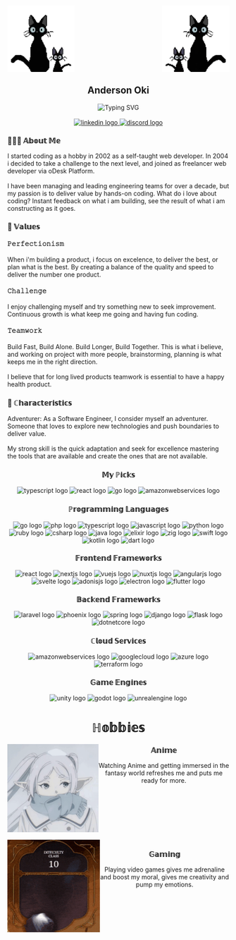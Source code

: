 <img align="left" height="150" src="assets/images/header-left.webp"  />

<img align="right" height="150" src="assets/images/header-right.webp"  />

<br clear="both">

<div align="center">
    <h2 align="center">Anderson Oki</h2>
    <img src="https://readme-typing-svg.demolab.com?font=Fira+Code&pause=1000&center=true&vCenter=true&random=true&lines=Software+Engineer;Gamer;Cat+Lover;Bug+Creator;Anime+Maniac" alt="Typing SVG" />
</div>



<br clear="both">

<div align="center">
  <a href="https://www.linkedin.com/in/anderson-oki/" target="_blank">
    <img src="https://img.shields.io/static/v1?message=LinkedIn&logo=linkedin&label=&color=0077B5&logoColor=white&labelColor=&style=for-the-badge" height="25" alt="linkedin logo"  />
  </a>
  <a href="https://discord.com/users/1107007401300860980" target="_blank">
    <img src="https://img.shields.io/static/v1?message=Discord&logo=discord&label=&color=7289DA&logoColor=white&labelColor=&style=for-the-badge" height="25" alt="discord logo"  />
  </a>
</div>

<h3 align="left">🧑🏻‍💻  𝔸𝕓𝕠𝕦𝕥 𝕄𝕖</h3>

<p align="left">I started coding as a hobby in 2002 as a self-taught web developer. In 2004 i decided to take a challenge to the next level, and joined as freelancer web developer via oDesk Platform.<br><br>I have been managing and leading engineering teams for over a decade, but my passion is to deliver value by hands-on coding. What do i love about coding? Instant feedback on what i am building, see the result of what i am constructing as it goes.</p>

<h3 align="left">🌟 𝕍𝕒𝕝𝕦𝕖𝕤</h3>

<h4 align="left">𝙿𝚎𝚛𝚏𝚎𝚌𝚝𝚒𝚘𝚗𝚒𝚜𝚖</h4>

<p align="left">When i'm building a product, i focus on excelence, to deliver the best, or plan what is the best. By creating a balance of the quality and speed to deliver the number one product.</p>

<h4 align="left">𝙲𝚑𝚊𝚕𝚕𝚎𝚗𝚐𝚎</h4>

<p align="left">I enjoy challenging myself and try something new to seek improvement. Continuous growth is what keep me going and having fun coding.</p>

<h4 align="left">𝚃𝚎𝚊𝚖𝚠𝚘𝚛𝚔</h4>

<p align="left">Build Fast, Build Alone. Build Longer, Build Together. This is what i believe, and working on project with more people, brainstorming, planning is what keeps me in the right direction.<br><br>I believe that for long lived products teamwork is essential to have a happy health product.</p>

<h3 align="left">🧬 ℂ𝕙𝕒𝕣𝕒𝕔𝕥𝕖𝕣𝕚𝕤𝕥𝕚𝕔𝕤</h3>

<p align="left">Adventurer: As a Software Engineer, I consider myself an adventurer. Someone that loves to explore new technologies and push boundaries to deliver value.<br><br>My strong skill is the quick adaptation and seek for excellence mastering the tools that are available and create the ones that are not available.</p>

<h3 align="center">𝕄𝕪 ℙ𝕚𝕔𝕜𝕤</h3>

<div align="center">
  <img src="https://skillicons.dev/icons?i=ts" height="40" alt="typescript logo"  />
  <img src="https://skillicons.dev/icons?i=react" height="40" alt="react logo"  />
  <img src="https://skillicons.dev/icons?i=go" height="40" alt="go logo"  />
  <img src="https://skillicons.dev/icons?i=aws" height="40" alt="amazonwebservices logo"  />
</div>

<h3 align="center">ℙ𝕣𝕠𝕘𝕣𝕒𝕞𝕞𝕚𝕟𝕘 𝕃𝕒𝕟𝕘𝕦𝕒𝕘𝕖𝕤</h3>

<div align="center">
  <img src="https://skillicons.dev/icons?i=go" height="25" alt="go logo"  />
  <img src="https://skillicons.dev/icons?i=php" height="25" alt="php logo"  />
  <img src="https://skillicons.dev/icons?i=ts" height="25" alt="typescript logo"  />
  <img src="https://skillicons.dev/icons?i=js" height="25" alt="javascript logo"  />
  <img src="https://cdn.jsdelivr.net/gh/devicons/devicon/icons/python/python-original.svg" height="25" alt="python logo"  />
  <img src="https://cdn.jsdelivr.net/gh/devicons/devicon/icons/ruby/ruby-original.svg" height="25" alt="ruby logo"  />
  <img src="https://skillicons.dev/icons?i=cs" height="25" alt="csharp logo"  />
  <img src="https://skillicons.dev/icons?i=java" height="25" alt="java logo"  />
  <img src="https://skillicons.dev/icons?i=elixir" height="25" alt="elixir logo"  />
  <img src="https://skillicons.dev/icons?i=zig" height="25" alt="zig logo"  />
  <img src="https://cdn.jsdelivr.net/gh/devicons/devicon/icons/swift/swift-original.svg" height="25" alt="swift logo"  />
  <img src="https://cdn.jsdelivr.net/gh/devicons/devicon/icons/kotlin/kotlin-original.svg" height="25" alt="kotlin logo"  />
  <img src="https://cdn.jsdelivr.net/gh/devicons/devicon/icons/dart/dart-original.svg" height="25" alt="dart logo"  />
</div>

<h3 align="center">𝔽𝕣𝕠𝕟𝕥𝕖𝕟𝕕 𝔽𝕣𝕒𝕞𝕖𝕨𝕠𝕣𝕜𝕤</h3>

<div align="center">
  <img src="https://cdn.jsdelivr.net/gh/devicons/devicon/icons/react/react-original.svg" height="25" alt="react logo"  />
  <img src="https://cdn.jsdelivr.net/gh/devicons/devicon/icons/nextjs/nextjs-original.svg" height="25" alt="nextjs logo"  />
  <img src="https://cdn.jsdelivr.net/gh/devicons/devicon/icons/vuejs/vuejs-original.svg" height="25" alt="vuejs logo"  />
  <img src="https://cdn.jsdelivr.net/gh/devicons/devicon/icons/nuxtjs/nuxtjs-original.svg" height="25" alt="nuxtjs logo"  />
  <img src="https://cdn.jsdelivr.net/gh/devicons/devicon/icons/angularjs/angularjs-original.svg" height="25" alt="angularjs logo"  />
  <img src="https://cdn.jsdelivr.net/gh/devicons/devicon/icons/svelte/svelte-original.svg" height="25" alt="svelte logo"  />
  <img src="https://cdn.jsdelivr.net/gh/devicons/devicon/icons/adonisjs/adonisjs-original.svg" height="25" alt="adonisjs logo"  />
  <img src="https://cdn.jsdelivr.net/gh/devicons/devicon/icons/electron/electron-original.svg" height="25" alt="electron logo"  />
  <img src="https://cdn.jsdelivr.net/gh/devicons/devicon/icons/flutter/flutter-original.svg" height="25" alt="flutter logo"  />
</div>

<h3 align="center">𝔹𝕒𝕔𝕜𝕖𝕟𝕕 𝔽𝕣𝕒𝕞𝕖𝕨𝕠𝕣𝕜𝕤</h3>

<div align="center">
  <img src="https://skillicons.dev/icons?i=laravel" height="25" alt="laravel logo"  />
  <img src="https://cdn.jsdelivr.net/gh/devicons/devicon/icons/phoenix/phoenix-original.svg" height="25" alt="phoenix logo"  />
  <img src="https://skillicons.dev/icons?i=spring" height="25" alt="spring logo"  />
  <img src="https://skillicons.dev/icons?i=django" height="25" alt="django logo"  />
  <img src="https://skillicons.dev/icons?i=flask" height="25" alt="flask logo"  />
  <img src="https://cdn.jsdelivr.net/gh/devicons/devicon/icons/dotnetcore/dotnetcore-original.svg" height="25" alt="dotnetcore logo"  />
</div>

<h3 align="center">ℂ𝕝𝕠𝕦𝕕 𝕊𝕖𝕣𝕧𝕚𝕔𝕖𝕤</h3>

<div align="center">
  <img src="https://skillicons.dev/icons?i=aws" height="25" alt="amazonwebservices logo"  />
  <img src="https://cdn.jsdelivr.net/gh/devicons/devicon/icons/googlecloud/googlecloud-original.svg" height="25" alt="googlecloud logo"  />
  <img src="https://cdn.jsdelivr.net/gh/devicons/devicon/icons/azure/azure-original.svg" height="25" alt="azure logo"  />
  <img src="https://cdn.jsdelivr.net/gh/devicons/devicon/icons/terraform/terraform-original.svg" height="25" alt="terraform logo"  />
</div>

<h3 align="center">𝔾𝕒𝕞𝕖 𝔼𝕟𝕘𝕚𝕟𝕖𝕤</h3>

<div align="center">
  <img src="https://cdn.jsdelivr.net/gh/devicons/devicon/icons/unity/unity-original.svg" height="25" alt="unity logo"  />
  <img src="https://cdn.jsdelivr.net/gh/devicons/devicon/icons/godot/godot-original.svg" height="25" alt="godot logo"  />
  <img src="https://skillicons.dev/icons?i=unreal" height="25" alt="unrealengine logo"  />
</div>

<h1 align="center">ℍ𝕠𝕓𝕓𝕚𝕖𝕤</h1>

<img align="left" height="200" src="assets/images/category-anime.gif"  />

<h3 align="center">𝔸𝕟𝕚𝕞𝕖</h3>

<p align="center">Watching Anime and getting immersed in the fantasy world refreshes me and puts me ready for more.</p>

<br clear="both">
<br clear="both">

<img align="left" height="210" src="assets/images/category-gaming.gif"  />

<h3 align="center">𝔾𝕒𝕞𝕚𝕟𝕘</h3>

<p align="center">Playing video games gives me adrenaline and boost my moral, gives me creativity and pump my emotions.</p>

<br clear="both">

<div align="center">
</div>
